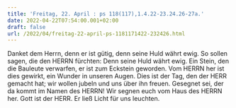 ```yaml
---
title: 'Freitag, 22. April : ps 118(117),1.4.22-23.24.26-27a.'
date: 2022-04-22T07:54:00.001+02:00
draft: false
url: /2022/04/freitag-22-april-ps-1181171422-232426.html
---
```


Danket dem Herrn, denn er ist gütig, denn seine Huld währt ewig. So sollen sagen, die den HERRN fürchten: Denn seine Huld währt ewig. Ein Stein, den die Bauleute verwarfen, er ist zum Eckstein geworden. Vom HERRN her ist dies gewirkt, ein Wunder in unseren Augen. Dies ist der Tag, den der HERR gemacht hat; wir wollen jubeln und uns über ihn freuen. Gesegnet sei, der da kommt im Namen des HERRN! Wir segnen euch vom Haus des HERRN her. Gott ist der HERR. Er ließ Licht für uns leuchten.